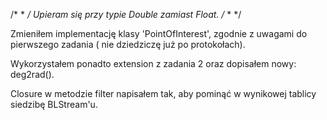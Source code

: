 

/* * */
Upieram się przy typie Double zamiast Float. 
/* * */


Zmieniłem implementację klasy 'PointOfInterest', zgodnie z uwagami do pierwszego zadania ( nie dziedziczę już po protokołach).

Wykorzystałem ponadto extension z zadania 2 oraz dopisałem nowy: deg2rad().

Closure w metodzie filter napisałem tak, aby pominąć w wynikowej tablicy siedzibę BLStream'u.
